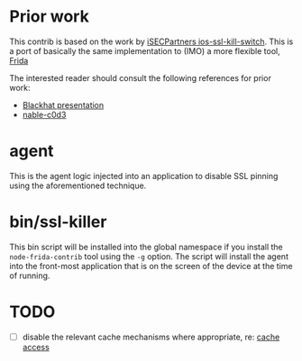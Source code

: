 # Prior work

This contrib is based on the work by [iSECPartners ios-ssl-kill-switch](https://github.com/iSECPartners/ios-ssl-kill-switch). This is a port of basically the same implementation to (IMO) a more flexible tool, [Frida](http://www.frida.re/docs/ios/)

The interested reader should consult the following references for prior work:
- [Blackhat presentation](https://github.com/iSECPartners/ios-ssl-kill-switch/blob/master/BH2012_MobileCertificatePinning.pdf)
- [nable-c0d3](https://nabla-c0d3.github.io/blog/2013/08/20/ios-ssl-kill-switch-v0-dot-5-released/)

# agent

This is the agent logic injected into an application to disable SSL pinning using the aforementioned technique.

# bin/ssl-killer

This bin script will be installed into the global namespace if you install the `node-frida-contrib` tool using the `-g` option. The script will install the agent into the front-most application that is on the screen of the device at the time of running.

# TODO

- [ ] disable the relevant cache mechanisms where appropriate, re: [cache access](https://developer.apple.com/library/ios/documentation/Cocoa/Conceptual/URLLoadingSystem/Concepts/CachePolicies.html)
